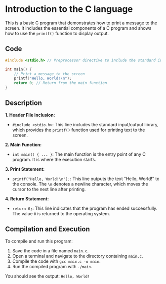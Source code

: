 # Introduction to the C language
This is a basic C program that demonstrates how to print a message to the screen. It includes the essential components of a C program and shows how to use the `printf()` function to display output.

## Code
```c
#include <stdio.h> // Preprocessor directive to include the standard input/output library

int main() {
    // Print a message to the screen
    printf("Hello, World!\n");
    return 0; // Return from the main function
}
```

## Description
**1. Header File Inclusion:**
   - `#include <stdio.h>`: This line includes the standard input/output library, which provides the `printf()` function used for printing text to the screen.

**2. Main Function:**
   - `int main() { ... }`: The main function is the entry point of any C program. It is where the execution starts.

**3. Print Statement:**
   - `printf("Hello, World!\n");`: This line outputs the text "Hello, World!" to the console. The `\n` denotes a newline character, which moves the cursor to the next line after printing.

**4. Return Statement:**
   - `return 0;`: This line indicates that the program has ended successfully. The value `0` is returned to the operating system.

## Compilation and Execution
To compile and run this program:

1. Save the code in a file named `main.c`.
2. Open a terminal and navigate to the directory containing `main.c`.
3. Compile the code with `gcc main.c -o main`.
4. Run the compiled program with `./main`.

You should see the output: `Hello, World!`
